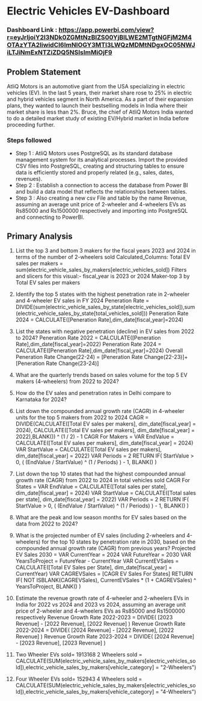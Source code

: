 
# Electric Vehicles EV-Dashboard

### Dashboard Link : https://app.powerbi.com/view?r=eyJrIjoiY2I3NDk0ZGMtNzBlZS00YjBlLWE2MTgtNGFjM2M4OTAzYTA2IiwidCI6ImNlOGY3MTI3LWQzMDMtNDgxOC05NWJiLTJiNmExNTZiZDQ5NSIsImMiOjF9

## Problem Statement

AtliQ Motors is an automotive giant from the USA specializing in electric vehicles (EV). In the last 5 years, their market share rose to 25% in electric and hybrid vehicles segment in North America. As a part of their expansion plans, they wanted to launch their bestselling models in India where their market share is less than 2%. Bruce, the chief of AtliQ Motors India wanted to do a detailed market study of existing EV/Hybrid market in India before proceeding further.


### Steps followed 

- Step 1 : AtliQ Motors uses PostgreSQL as its standard database management system for its analytical processes. Import the provided CSV files into PostgreSQL, creating and structuring tables to ensure data is efficiently stored and properly related (e.g., sales, dates, revenues).
- Step 2 : Establish a connection to access the database from Power BI and build a data model that reflects the relationships between tables.
- Step 3 : Also creating a new csv File and table by the name Revenue, assuming an average unit price of 2-wheeler and 4-wheelers EVs as Rs85000 and Rs1500000 respectively and importing into PostgreSQL and connecting to PowerBI.

## Primary Analysis
1. List the top 3 and bottom 3 makers for the fiscal years 2023 and 2024 in terms of the number of 2-wheelers sold
Calculated_Columns: Total EV sales per makers = sum(electric_vehicle_sales_by_makers[electric_vehicles_sold])
Filters and slicers for this visual:-
fiscal_year is 2023 or 2024
Maker-top 3 by Total EV sales per makers

2. Identify the top 5 states with the highest penetration rate in 2-wheeler and 4-wheeler EV sales in FY 2024
Peneration Rate = DIVIDE(sum(electric_vehicle_sales_by_state[electric_vehicles_sold]),sum(electric_vehicle_sales_by_state[total_vehicles_sold]))
   Peneration Rate 2024 = CALCULATE([Peneration Rate],dim_date[fiscal_year]=2024)


3. List the states with negative penetration (decline) in EV sales from 2022 to 2024?
Peneration Rate 2022 = CALCULATE([Peneration Rate],dim_date[fiscal_year]=2022)
Peneration Rate 2024 = CALCULATE([Peneration Rate],dim_date[fiscal_year]=2024)
Overall Peneration Rate Change(22-24) = [Peneration Rate Change(22-23)]+[Peneration Rate Change(23-24)]


4. What are the quarterly trends based on sales volume for the top 5 EV makers (4-wheelers) from 2022 to 2024?





5. How do the EV sales and penetration rates in Delhi compare to Karnataka for 2024?





6. List down the compounded annual growth rate (CAGR) in 4-wheeler units for the top 5 makers from 2022 to 2024
CAGR = DIVIDE(CALCULATE([Total EV sales per makers], dim_date[fiscal_year] = 2024), CALCULATE([Total EV sales per makers], dim_date[fiscal_year] = 2022),BLANK()) ^ (1 / 2) - 1
CAGR For Makers = 
VAR EndValue = CALCULATE([Total EV sales per makers], dim_date[fiscal_year] = 2024)
VAR StartValue = CALCULATE([Total EV sales per makers], dim_date[fiscal_year] = 2022)
VAR Periods = 2
RETURN
IF(
    StartValue > 0,
    ( (EndValue / StartValue) ^ (1 / Periods) ) - 1,
    BLANK()
)


7. List down the top 10 states that had the highest compounded annual growth rate (CAGR) from 2022 to 2024 in total vehicles sold
CAGR For States = 
VAR EndValue = CALCULATE([Total sales per state], dim_date[fiscal_year] = 2024)
VAR StartValue = CALCULATE([Total sales per state], dim_date[fiscal_year] = 2022)
VAR Periods = 2
RETURN
IF(
    StartValue > 0,
    ( (EndValue / StartValue) ^ (1 / Periods) ) - 1,
    BLANK()
)


8. What are the peak and low season months for EV sales based on the data from 2022 to 2024?



9. What is the projected number of EV sales (including 2-wheelers and 4-wheelers) for the top 10 states by penetration rate in 2030, based on the
compounded annual growth rate (CAGR) from previous years?
Projected EV Sales 2030 = 
VAR CurrentYear = 2024
VAR FutureYear = 2030
VAR YearsToProject = FutureYear - CurrentYear
VAR CurrentEVSales = CALCULATE([Total EV Sales per State], dim_date[fiscal_year] = CurrentYear)
VAR CAGREVSales = [CAGR EV Sales For States]
RETURN
IF(
    NOT ISBLANK(CAGREVSales),
    CurrentEVSales * (1 + CAGREVSales) ^ YearsToProject,
    BLANK()
)

10. Estimate the revenue growth rate of 4-wheeler and 2-wheelers EVs in India for 2022 vs 2024 and 2023 vs 2024, assuming an average unit price of 2-wheeler and 4-wheelers EVs as Rs85000 and Rs1500000 respectively
Revenue Growth Rate 2022-2023 = 
DIVIDE(
    [2023 Revenue] - [2022 Revenue], 
    [2022 Revenue]
)
Revenue Growth Rate 2022-2024 = 
DIVIDE(
    [2024 Revenue] - [2022 Revenue], 
    [2022 Revenue]
)
Revenue Growth Rate 2023-2024 = 
DIVIDE(
    [2024 Revenue] - [2023 Revenue], 
    [2023 Revenue]
)

11. Two Wheeler EVs sold= 1913168
    2 Wheelers sold = CALCULATE(SUM(electric_vehicle_sales_by_makers[electric_vehicles_sold]),electric_vehicle_sales_by_makers[vehicle_category] = "2-Wheelers")

12. Four Wheeler EVs sold= 152943
    4 Wheelers sold = CALCULATE(SUM(electric_vehicle_sales_by_makers[electric_vehicles_sold]),electric_vehicle_sales_by_makers[vehicle_category] = "4-Wheelers")

